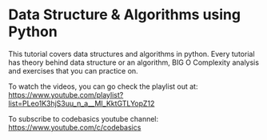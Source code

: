 # Data Structure & Algorithms using Python

This tutorial covers data structures and algorithms in python. Every tutorial has theory behind data structure or an algorithm, BIG O Complexity analysis and exercises that you can practice on.

To watch the videos, you can go check the playlist out at: <https://www.youtube.com/playlist?list=PLeo1K3hjS3uu_n_a__MI_KktGTLYopZ12>

To subscribe to codebasics youtube channel: <https://www.youtube.com/c/codebasics>
